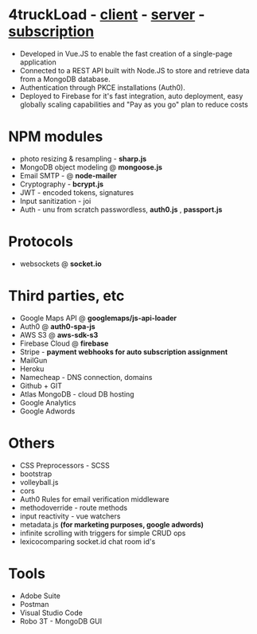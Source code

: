 # 4truckLoad - [client](https://github.com/andrei-deeyu/4truckLoad-client) - [server](https://github.com/andrei-deeyu/4truckLoad-server) - [subscription](https://github.com/andrei-deeyu/4truckLoad-subscription) 
* Developed in Vue.JS to enable the fast creation of a single-page application
* Connected to a REST API built with Node.JS to store and retrieve data from a MongoDB database.
* Authentication through PKCE installations (Auth0).
* Deployed to Firebase for it's fast integration, auto deployment, easy globally scaling capabilities and "Pay as you go" plan to reduce costs

# NPM modules
* photo resizing & resampling - __sharp.js__
* MongoDB object modeling @ __mongoose.js__
* Email SMTP - @ __node-mailer__
* Cryptography - __bcrypt.js__
* JWT - encoded tokens, signatures
* Input sanitization - joi
* Auth - unu from scratch passwordless, __auth0.js__ , __passport.js__


# Protocols
* websockets @ __socket.io__

# Third parties, etc
* Google Maps API @ __googlemaps/js-api-loader__
* Auth0 @ __auth0-spa-js__
* AWS S3 @ __aws-sdk-s3__
* Firebase Cloud @ __firebase__
* Stripe - __payment webhooks for auto subscription assignment__ 
* MailGun
* Heroku
* Namecheap - DNS connection, domains
* Github + GIT
* Atlas MongoDB - cloud DB hosting
* Google Analytics
* Google Adwords



# Others
* CSS Preprocessors - SCSS
* bootstrap
* volleyball.js
* cors
* Auth0 Rules for email verification middleware
* methodoverride - route methods
* input reactivity - vue watchers
* metadata.js __(for marketing purposes, google adwords)__
* infinite scrolling with triggers for simple CRUD ops
* lexicocomparing socket.id chat room id's



# Tools 
* Adobe Suite
* Postman
* Visual Studio Code
* Robo 3T - MongoDB GUI




